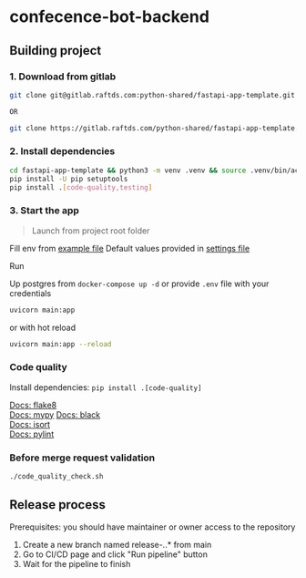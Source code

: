 # confecence-bot-backend

## Building project

### 1. Download from gitlab

```bash
git clone git@gitlab.raftds.com:python-shared/fastapi-app-template.git

OR

git clone https://gitlab.raftds.com/python-shared/fastapi-app-template.git
```

### 2. Install dependencies

```bash
cd fastapi-app-template && python3 -m venv .venv && source .venv/bin/activate
pip install -U pip setuptools
pip install .[code-quality,testing]
```

### 3. Start the app

> Launch from project root folder

Fill env from [example file](./backend/config/environment/env.sh.template)
Default values provided in  [settings file](./backend/settings.py)

Run

Up postgres from `docker-compose up -d` or provide `.env` file with your credentials

```bash
uvicorn main:app
```

or with hot reload

```bash
uvicorn main:app --reload
```

### Code quality

Install dependencies: `pip install .[code-quality]`  
  
[Docs: flake8](https://pypi.org/project/flake8/)  
[Docs: mypy](https://mypy.readthedocs.io/en/stable/)
[Docs: black](https://pypi.org/project/black/)  
[Docs: isort](https://pypi.org/project/isort/3.8.1/)  
[Docs: pylint](https://pypi.org/project/pylint/)

### Before merge request validation

```bash
./code_quality_check.sh
```

## Release process

Prerequisites: you should have maintainer or owner access to the repository

1. Create a new branch named release-*.*.* from main
2. Go to CI/CD page and click "Run pipeline" button
3. Wait for the pipeline to finish
